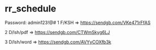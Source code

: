 # rr_schedule
Password: admin123!@#
1     F/KSH => https://sendgb.com/VKe471rFfAS

2     D/lsh/pdf	=> https://sendgb.com/CTWmSkyg6LJ

3     D/lsh/word => https://sendgb.com/AVYyCOXfb3k
